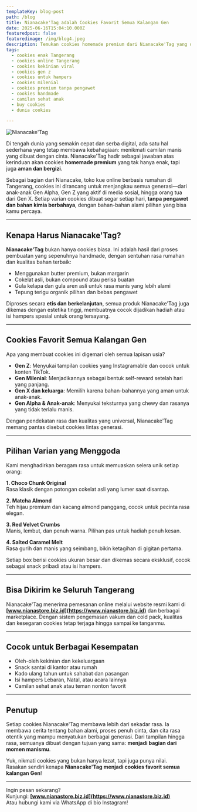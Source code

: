 ```yaml
---
templateKey: blog-post
path: /blog
title: Nianacake'Tag adalah Cookies Favorit Semua Kalangan Gen
date: 2025-06-16T15:04:10.000Z
featuredpost: false
featuredimage: /img/blog4.jpeg
description: Temukan cookies homemade premium dari Nianacake'Tag yang disukai semua kalangan generasi. Renyah di luar, chewy di dalam, dibuat dari bahan berkualitas tanpa pengawet, cocok untuk hampers, hadiah, dan camilan sehat sehari-hari.
tags:
  - cookies enak Tangerang
  - cookies online Tangerang
  - cookies kekinian viral
  - cookies gen z
  - cookies untuk hampers
  - cookies milenial
  - cookies premium tanpa pengawet
  - cookies handmade
  - camilan sehat anak
  - buy cookies
  - dunia cookies
  
---
```


![Nianacake'Tag](/img/blog4.jpeg)

Di tengah dunia yang semakin cepat dan serba digital, ada satu hal sederhana yang tetap membawa kebahagiaan: menikmati camilan manis yang dibuat dengan cinta. Nianacake'Tag hadir sebagai jawaban atas kerinduan akan cookies **homemade premium** yang tak hanya enak, tapi juga **aman dan bergizi**. 

Sebagai bagian dari Nianacake, toko kue online berbasis rumahan di Tangerang, cookies ini dirancang untuk menjangkau semua generasi—dari anak-anak Gen Alpha, Gen Z yang aktif di media sosial, hingga orang tua dari Gen X. Setiap varian cookies dibuat segar setiap hari, **tanpa pengawet dan bahan kimia berbahaya**, dengan bahan-bahan alami pilihan yang bisa kamu percaya.

---

## Kenapa Harus Nianacake'Tag?

**Nianacake'Tag** bukan hanya cookies biasa. Ini adalah hasil dari proses pembuatan yang sepenuhnya handmade, dengan sentuhan rasa rumahan dan kualitas bahan terbaik:

- Menggunakan butter premium, bukan margarin
- Cokelat asli, bukan compound atau perisa buatan
- Gula kelapa dan gula aren asli untuk rasa manis yang lebih alami
- Tepung terigu organik pilihan dan bebas pengawet

Diproses secara **etis dan berkelanjutan**, semua produk Nianacake'Tag juga dikemas dengan estetika tinggi, membuatnya cocok dijadikan hadiah atau isi hampers spesial untuk orang tersayang.

---

## Cookies Favorit Semua Kalangan Gen

Apa yang membuat cookies ini digemari oleh semua lapisan usia?

- **Gen Z**: Menyukai tampilan cookies yang Instagramable dan cocok untuk konten TikTok.
- **Gen Milenial**: Menjadikannya sebagai bentuk self-reward setelah hari yang panjang.
- **Gen X dan keluarga**: Memilih karena bahan-bahannya yang aman untuk anak-anak.
- **Gen Alpha & Anak-anak**: Menyukai teksturnya yang chewy dan rasanya yang tidak terlalu manis.

Dengan pendekatan rasa dan kualitas yang universal, Nianacake'Tag memang pantas disebut cookies lintas generasi.

---

## Pilihan Varian yang Menggoda

Kami menghadirkan beragam rasa untuk memuaskan selera unik setiap orang:

**1. Choco Chunk Original**  
Rasa klasik dengan potongan cokelat asli yang lumer saat disantap. 

**2. Matcha Almond**  
Teh hijau premium dan kacang almond panggang, cocok untuk pecinta rasa elegan.

**3. Red Velvet Crumbs**  
Manis, lembut, dan penuh warna. Pilihan pas untuk hadiah penuh kesan.

**4. Salted Caramel Melt**  
Rasa gurih dan manis yang seimbang, bikin ketagihan di gigitan pertama.

Setiap box berisi cookies ukuran besar dan dikemas secara eksklusif, cocok sebagai snack pribadi atau isi hampers.

---

## Bisa Dikirim ke Seluruh Tangerang

Nianacake'Tag menerima pemesanan online melalui website resmi kami di **[www.nianastore.biz.id](https://www.nianastore.biz.id)** dan berbagai marketplace. Dengan sistem pengemasan vakum dan cold pack, kualitas dan kesegaran cookies tetap terjaga hingga sampai ke tanganmu.

---

## Cocok untuk Berbagai Kesempatan

- Oleh-oleh kekinian dan kekeluargaan  
- Snack santai di kantor atau rumah  
- Kado ulang tahun untuk sahabat dan pasangan  
- Isi hampers Lebaran, Natal, atau acara lainnya  
- Camilan sehat anak atau teman nonton favorit  

---

## Penutup

Setiap cookies Nianacake'Tag membawa lebih dari sekadar rasa. Ia membawa cerita tentang bahan alami, proses penuh cinta, dan cita rasa otentik yang mampu menyatukan berbagai generasi. Dari tampilan hingga rasa, semuanya dibuat dengan tujuan yang sama: **menjadi bagian dari momen manismu**.

Yuk, nikmati cookies yang bukan hanya lezat, tapi juga punya nilai.  
Rasakan sendiri kenapa **Nianacake'Tag menjadi cookies favorit semua kalangan Gen**!

---

Ingin pesan sekarang?  
Kunjungi: **[www.nianastore.biz.id](https://www.nianastore.biz.id)**  
Atau hubungi kami via WhatsApp di bio Instagram!

